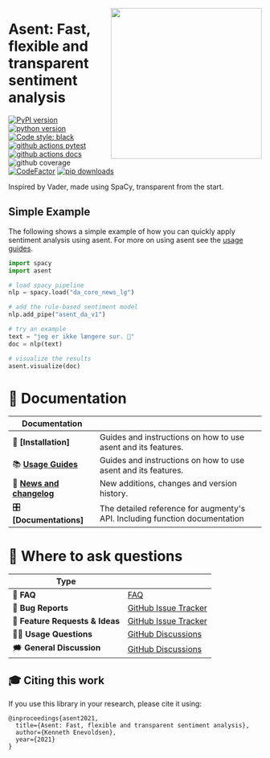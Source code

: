 <a href="https://github.com/kennethenevoldsen/asent"><img src="https://github.com/KennethEnevoldsen/asent/blob/main/docs/img/logo_black_font.png?raw=true" width="300" align="right" /></a>
# Asent: Fast, flexible and transparent sentiment analysis


[![PyPI version](https://badge.fury.io/py/asent.svg)](https://pypi.org/project/asent/)
[![python version](https://img.shields.io/badge/Python-%3E=3.7-blue)](https://github.com/kennethenevoldsen/asent)
[![Code style: black](https://img.shields.io/badge/Code%20Style-Black-black)](https://black.readthedocs.io/en/stable/the_black_code_style/current_style.html)
[![github actions pytest](https://github.com/kennethenevoldsen/asent/actions/workflows/pytest-cov-comment.yml/badge.svg)](https://github.com/kennethenevoldsen/asent/actions)
[![github actions docs](https://github.com/kennethenevoldsen/asent/actions/workflows/documentation.yml/badge.svg)](https://kennethenevoldsen.github.io/asent/)
![github coverage](https://img.shields.io/endpoint?url=https://gist.githubusercontent.com/KennethEnevoldsen/95471fd640b6c1c09717c5f88e2e9fae/raw/badge-asent-pytest-coverage.json)
[![CodeFactor](https://www.codefactor.io/repository/github/kennethenevoldsen/asent/badge)](https://www.codefactor.io/repository/github/kennethenevoldsen/asent)
[![pip downloads](https://img.shields.io/pypi/dm/asent.svg)](https://pypi.org/project/asent/)
<!-- [![Streamlit App](https://static.streamlit.io/badges/streamlit_badge_black_white.svg)](https://share.streamlit.io/kennethenevoldsen/asent/dev/streamlit.py) -->


Inspired by Vader, made using SpaCy, transparent from the start.


## Simple Example
The following shows a simple example of how you can quickly apply sentiment analysis using asent. For more on using asent see the [usage guides].

```python
import spacy
import asent

# load spacy pipeline
nlp = spacy.load("da_core_news_lg")

# add the rule-based sentiment model
nlp.add_pipe("asent_da_v1")

# try an example
text = "jeg er ikke længere sur. 👿"
doc = nlp(text)

# visualize the results
asent.visualize(doc)
```

# 📖 Documentation

| Documentation              |                                                                             |
| -------------------------- | --------------------------------------------------------------------------- |
| 🔧 **[Installation]**       | Guides and instructions on how to use asent and its features.               |
| 📚 **[Usage Guides]**       | Guides and instructions on how to use asent and its features.               |
| 📰 **[News and changelog]** | New additions, changes and version history.                                 |
| 🎛 **[Documentations]**     | The detailed reference for augmenty's API. Including function documentation |


[usage guides]: https://kennethenevoldsen.github.io/asent/introduction.html
[api references]: https://kennethenevoldsen.github.io/asent/
[Demo]: https://share.streamlit.io/kennethenevoldsen/augmenty/dev/streamlit.py
[News and changelog]: https://kennethenevoldsen.github.io/augmenty/news.html

# 💬 Where to ask questions

| Type                           |                        |
| ------------------------------ | ---------------------- |
| 🚨 **FAQ**              | [FAQ] |
| 🚨 **Bug Reports**              | [GitHub Issue Tracker] |
| 🎁 **Feature Requests & Ideas** | [GitHub Issue Tracker] |
| 👩‍💻 **Usage Questions**          | [GitHub Discussions]   |
| 🗯 **General Discussion**       | [GitHub Discussions]   |


[FAQ]: https://kennethenevoldsen.github.io/augmenty/faq.html
[github issue tracker]: https://github.com/kennethenevoldsen/asent/issues
[github discussions]: https://github.com/kennethenevoldsen/asent/discussions

## 🎓 Citing this work

If you use this library in your research, please cite it using:

```
@inproceedings{asent2021,
  title={Asent: Fast, flexible and transparent sentiment analysis},
  author={Kenneth Enevoldsen},
  year={2021}
}
```
